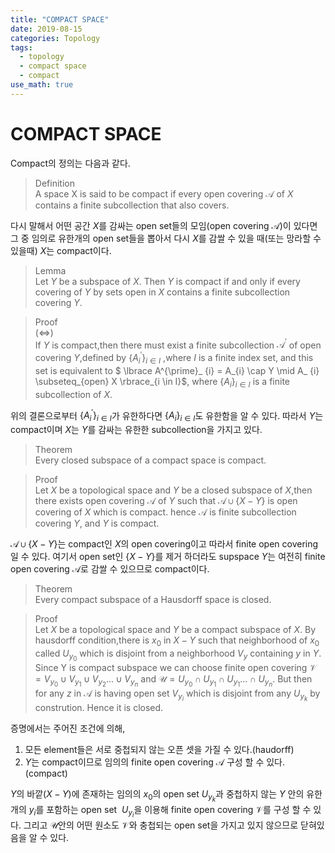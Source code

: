 ```yaml
---
title: "COMPACT SPACE"
date: 2019-08-15
categories: Topology
tags:
  - topology
  - compact space
  - compact
use_math: true
---
```


# COMPACT SPACE

Compact의 정의는 다음과 같다.

>Definition<br>
>A space X is said to be compact if every open covering $\mathcal{A}$ of $X$ contains a finite subcollection that also covers.<br>

다시 말해서 어떤 공간 $X$를 감싸는 open set들의 모임(open covering $\mathcal{A}$)이 있다면 그 중 임의로 유한개의 open set들을 뽑아서 다시 $X$를 감쌀 수 있을 때(또는 망라할 수 있을때) $X$는 compact이다.

>Lemma<br>
>Let $Y$ be a subspace of $X$. Then $Y$ is compact if and only if every covering of $Y$ by sets open in $X$ contains a finite subcollection covering $Y$.

>Proof<br>
> $(\iff)$ <br>
> If $Y$ is compact,then there must exist a finite subcollection $\mathcal{A}^{\prime}$ of open covering $Y$,defined by $\lbrace A^{\prime}_ {i} \rbrace_{i \in I}$ ,where $I$ is a finite index set, and this set is equivalent to $ \lbrace A^{\prime}_ {i} = A_{i} \cap Y \mid A_ {i} \subseteq_{open} X \rbrace_{i \in I}$, where $\lbrace A_{i}\rbrace_{i \in I}$ is a finite subcollection of $X$.<br>

위의 결론으로부터 $\lbrace A^{\prime}_ {i} \rbrace_{i \in I}$가 유한하다면 $\lbrace A_ {i} \rbrace_{i \in I}$도 유한함을 알 수 있다. 따라서 $Y$는 compact이며 $X$는 $Y$를 감싸는 유한한 subcollection을 가지고 있다.

>Theorem<br>
>Every closed subspace of a compact space is compact.

>Proof<br>
Let $X$ be a topological space and $Y$ be a closed subspace of $X$,then there exists open covering $\mathcal{A}$ of $Y$ such that $\mathcal{A} \cup \lbrace X - Y \rbrace$ is open covering of $X$ which is compact. hence $\mathcal{A}$ is finite subcollection covering $Y$, and $Y$ is compact.

$\mathcal{A} \cup \lbrace X - Y \rbrace$는 compact인 $X$의 open covering이고 따라서 finite open covering일 수 있다. 여기서 open set인 $\lbrace X - Y \rbrace$를 제거 하더라도 supspace $Y$는 여전히 finite open covering $\mathcal{A}$로 감쌀 수 있으므로 compact이다.

>Theorem<br>
>Every compact subspace of a Hausdorff space is closed.

>Proof<br>
Let $X$ be a topological space and $Y$ be a compact subspace of $X$. By hausdorff condition,there is $x_{0}$ in $X-Y$ such that neighborhood of $x_{0}$ called $U_{y_0}$ which is disjoint from a neighborhood $V_{y}$ containing $y$ in $Y$. Since Y is compact subspace we can choose finite open covering $\mathcal{V} = V_{y_{0}} \cup V_{y_{1}} \cup V_{y_{2}} ... \cup V_{y_{n}}$ and $\mathcal{U} = U_{y_{0}} \cap U_{y_{1}} \cap U_{y_{1}} ... \cap U_{y_{n}}$. But then for any $z$ in $\mathcal{A}$ is having open set $V_{y_{i}}$ which is disjoint from any $U_{y_{k}}$ by constrution. Hence it is closed.

증명에서는 주어진 조건에 의해,<br>
1. 모든 element들은 서로 중첩되지 않는 오픈 셋을 가질 수 있다.(haudorff)
2. $Y$는 compact이므로 임의의 finite open covering $\mathcal{A}$ 구성 할 수 있다.(compact)

$Y$의 바깥($X-Y$)에 존재하는 임의의 $x_{0}$의 open set$\ U_{y_{k}}$과 중첩하지 않는 $Y$ 안의 유한개의 $y_{i}$를 포함하는 open set $\ U_{y_{i}}$을 이용해 finite open covering $\mathcal{V}$를 구성 할 수 있다. 그리고 $\mathcal{U}$안의 어떤 원소도 $\mathcal{V}$와 충첩되는 open set을 가지고 있지 않으므로 닫혀있음을 알 수 있다.


